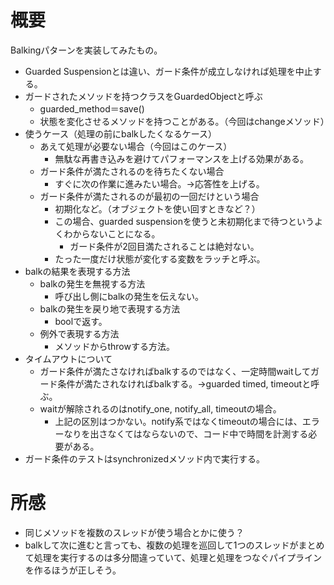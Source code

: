 # 概要

Balkingパターンを実装してみたもの。

* Guarded Suspensionとは違い、ガード条件が成立しなければ処理を中止する。
* ガードされたメソッドを持つクラスをGuardedObjectと呼ぶ
  * guarded_method＝save()
  * 状態を変化させるメソッドを持つことがある。（今回はchangeメソッド）
* 使うケース（処理の前にbalkしたくなるケース）
  * あえて処理が必要ない場合（今回はこのケース）
    * 無駄な再書き込みを避けてパフォーマンスを上げる効果がある。
  * ガード条件が満たされるのを待ちたくない場合
    * すぐに次の作業に進みたい場合。→応答性を上げる。
  * ガード条件が満たされるのが最初の一回だけという場合
    * 初期化など。（オブジェクトを使い回すときなど？）
    * この場合、guarded suspensionを使うと未初期化まで待つというよくわからないことになる。
      * ガード条件が2回目満たされることは絶対ない。
    * たった一度だけ状態が変化する変数をラッチと呼ぶ。
* balkの結果を表現する方法
  * balkの発生を無視する方法
    * 呼び出し側にbalkの発生を伝えない。
  * balkの発生を戻り地で表現する方法
    * boolで返す。
  * 例外で表現する方法
    * メソッドからthrowする方法。
* タイムアウトについて
  * ガード条件が満たさなければbalkするのではなく、一定時間waitしてガード条件が満たされなければbalkする。→guarded timed, timeoutと呼ぶ。
  * waitが解除されるのはnotify_one, notify_all, timeoutの場合。
    * 上記の区別はつかない。notify系ではなくtimeoutの場合には、エラーなりを出さなくてはならないので、コード中で時間を計測する必要がある。
* ガード条件のテストはsynchronizedメソッド内で実行する。


# 所感

* 同じメソッドを複数のスレッドが使う場合とかに使う？
* balkして次に進むと言っても、複数の処理を巡回して1つのスレッドがまとめて処理を実行するのは多分間違っていて、処理と処理をつなぐパイプラインを作るほうが正しそう。
